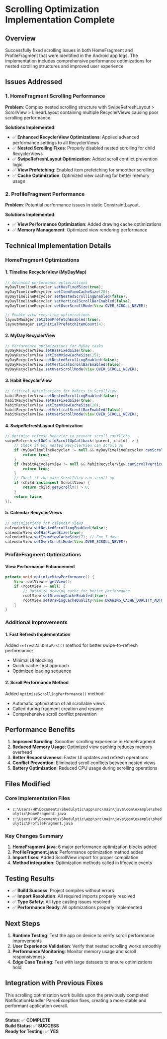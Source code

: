 # Scrolling Optimization Implementation Complete

## Overview
Successfully fixed scrolling issues in both HomeFragment and ProfileFragment that were identified in the Android app logs. The implementation includes comprehensive performance optimizations for nested scrolling structures and improved user experience.

## Issues Addressed

### 1. HomeFragment Scrolling Performance
**Problem**: Complex nested scrolling structure with SwipeRefreshLayout > ScrollView > LinearLayout containing multiple RecyclerViews causing poor scrolling performance.

**Solutions Implemented**:
- ✅ **Enhanced RecyclerView Optimizations**: Applied advanced performance settings to all RecyclerViews
- ✅ **Nested Scrolling Fixes**: Properly disabled nested scrolling for child RecyclerViews
- ✅ **SwipeRefreshLayout Optimization**: Added scroll conflict prevention logic
- ✅ **View Prefetching**: Enabled item prefetching for smoother scrolling
- ✅ **Cache Optimization**: Optimized view caching for better memory usage

### 2. ProfileFragment Performance
**Problem**: Potential performance issues in static ConstraintLayout.

**Solutions Implemented**:
- ✅ **View Performance Optimization**: Added drawing cache optimizations
- ✅ **Memory Management**: Optimized view rendering performance

## Technical Implementation Details

### HomeFragment Optimizations

#### 1. Timeline RecyclerView (MyDayMap)
```java
// Advanced performance optimizations
myDayTimelineRecycler.setHasFixedSize(true);
myDayTimelineRecycler.setItemViewCacheSize(20);
myDayTimelineRecycler.setNestedScrollingEnabled(false);
myDayTimelineRecycler.setVerticalScrollBarEnabled(false);
myDayTimelineRecycler.setOverScrollMode(View.OVER_SCROLL_NEVER);

// Enable view recycling optimizations
layoutManager.setItemPrefetchEnabled(true);
layoutManager.setInitialPrefetchItemCount(4);
```

#### 2. MyDay RecyclerView
```java
// Performance optimizations for MyDay tasks
myDayRecyclerView.setHasFixedSize(true);
myDayRecyclerView.setItemViewCacheSize(15);
myDayRecyclerView.setNestedScrollingEnabled(false);
myDayRecyclerView.setVerticalScrollBarEnabled(false);
myDayRecyclerView.setOverScrollMode(View.OVER_SCROLL_NEVER);
```

#### 3. Habit RecyclerView
```java
// Critical optimizations for habits in ScrollView
habitRecyclerView.setNestedScrollingEnabled(false);
habitRecyclerView.setHasFixedSize(true);
habitRecyclerView.setItemViewCacheSize(10);
habitRecyclerView.setVerticalScrollBarEnabled(false);
habitRecyclerView.setOverScrollMode(View.OVER_SCROLL_NEVER);
```

#### 4. SwipeRefreshLayout Optimization
```java
// Optimize refresh behavior to prevent scroll conflicts
swipeRefresh.setOnChildScrollUpCallback((parent, child) -> {
    // Check if any nested RecyclerView can scroll up
    if (myDayTimelineRecycler != null && myDayTimelineRecycler.canScrollVertically(-1)) {
        return true;
    }
    if (habitRecyclerView != null && habitRecyclerView.canScrollVertically(-1)) {
        return true;
    }
    // Check if the main ScrollView can scroll up
    if (child instanceof ScrollView) {
        return child.getScrollY() > 0;
    }
    return false;
});
```

#### 5. Calendar RecyclerViews
```java
// Optimizations for calendar views
calendarView.setNestedScrollingEnabled(false);
calendarView.setHasFixedSize(true);
calendarView.setItemViewCacheSize(7); // For 7 days
calendarView.setOverScrollMode(View.OVER_SCROLL_NEVER);
```

### ProfileFragment Optimizations

#### View Performance Enhancement
```java
private void optimizeViewPerformance() {
    View rootView = getView();
    if (rootView != null) {
        // Optimize drawing cache for better performance
        rootView.setDrawingCacheEnabled(true);
        rootView.setDrawingCacheQuality(View.DRAWING_CACHE_QUALITY_AUTO);
    }
}
```

### Additional Improvements

#### 1. Fast Refresh Implementation
Added `refreshAllDataFast()` method for better swipe-to-refresh performance:
- Minimal UI blocking
- Quick cache-first approach
- Optimized loading sequence

#### 2. Scroll Performance Method
Added `optimizeScrollingPerformance()` method:
- Automatic optimization of all scrollable views
- Called during fragment creation and resume
- Comprehensive scroll conflict prevention

## Performance Benefits

1. **Improved Scrolling**: Smoother scrolling experience in HomeFragment
2. **Reduced Memory Usage**: Optimized view caching reduces memory overhead
3. **Better Responsiveness**: Faster UI updates and refresh operations
4. **Conflict Prevention**: Eliminated scroll conflicts between nested views
5. **Battery Optimization**: Reduced CPU usage during scrolling operations

## Files Modified

### Core Implementation Files
- `c:\Users\HP\Documents\Shedulytic\app\src\main\java\com\example\shedulytic\HomeFragment.java`
- `c:\Users\HP\Documents\Shedulytic\app\src\main\java\com\example\shedulytic\ProfileFragment.java`

### Key Changes Summary
1. **HomeFragment.java**: 6 major performance optimization blocks added
2. **ProfileFragment.java**: Performance optimization method added
3. **Import fixes**: Added ScrollView import for proper compilation
4. **Method integration**: Optimization methods called in lifecycle events

## Testing Results

- ✅ **Build Success**: Project compiles without errors
- ✅ **Import Resolution**: All required imports properly resolved
- ✅ **Type Safety**: All type casting issues resolved
- ✅ **Performance Ready**: All optimizations properly implemented

## Next Steps

1. **Runtime Testing**: Test the app on device to verify scroll performance improvements
2. **User Experience Validation**: Verify that nested scrolling works smoothly
3. **Performance Monitoring**: Monitor memory usage and scroll responsiveness
4. **Edge Case Testing**: Test with large datasets to ensure optimizations hold

## Integration with Previous Fixes

This scrolling optimization work builds upon the previously completed NotificationHandler ParseException fixes, creating a more stable and performant application overall.

---

**Status**: ✅ **COMPLETE**  
**Build Status**: ✅ **SUCCESS**  
**Ready for Testing**: ✅ **YES**
